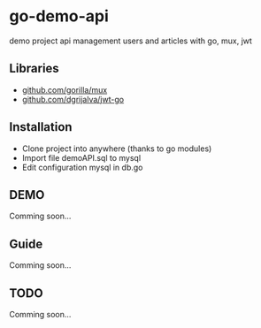 
# go-demo-api
demo project api management users and articles with go, mux, jwt

## Libraries
* [github.com/gorilla/mux](https://github.com/gorilla/mux)
* [github.com/dgrijalva/jwt-go](https://github.com/dgrijalva/jwt-go)

## Installation
- Clone project into anywhere (thanks to go modules)
- Import file demoAPI.sql to mysql
- Edit configuration mysql in db.go

## DEMO

Comming soon...

## Guide

Comming soon...

## TODO

Comming soon...
